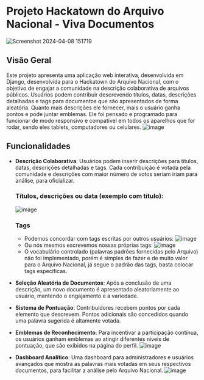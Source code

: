 # Projeto Hackatown do Arquivo Nacional - Viva Documentos
![Screenshot 2024-04-08 151719](https://github.com/miguelthemigs/files-project/assets/93150152/1fc45169-fcff-4b84-af0d-4bc7b615ef11)

## Visão Geral
Este projeto apresenta uma aplicação web interativa, desenvolvida em Django, desenvolvida para o Hackatown do Arquivo Nacional, com o objetivo de engajar a comunidade na descrição colaborativa de arquivos públicos. 
Usuários podem contribuir descrevendo títulos, datas, descrições detalhadas e tags para documentos que são apresentados de forma aleatória. Quanto mais descrições ele fornecer, mais o usuário ganha pontos e pode juntar emblemas.
Ele foi pensado e programado para funcionar de modo responsivo e compatível em todos os aparelhos que for rodar, sendo eles tablets, computadores ou celulares.
![image](https://github.com/miguelthemigs/files-project/assets/93150152/6c3277cd-cc77-4b02-bcf2-c60f901da3a2)

## Funcionalidades
- **Descrição Colaborativa**: Usuários podem inserir descrições para títulos, datas, descrições detalhadas e tags. Cada contribuição é votada pela comunidade e descrições com maior número de votos seriam iriam para análise, para oficializar.
  ### Títulos, descrições ou data (exemplo com título):
  ![image](https://github.com/miguelthemigs/files-project/assets/93150152/a6069d88-b59f-4896-86b3-721c06072030)
  ### Tags
  - Podemos concordar com tags escritas por outros usuários:
  ![image](https://github.com/miguelthemigs/files-project/assets/93150152/e4d30768-c6a4-4251-8afe-7ca0682c3457)
  - Ou nós mesmos escrevemos nossas próprias tags:
  ![image](https://github.com/miguelthemigs/files-project/assets/93150152/507e4ecb-5554-4145-96e9-680c20948953)
  - O vocabulário controlado (palavras padrões fornecidas pelo Arquivo) não foi implementado, porém é simples de fazer e de muito valor para o Arquivo Nacional, já segue o padrão das tags, basta colocar tags específicas.
    
- **Seleção Aleatória de Documentos**: Após a conclusão de uma descrição, um novo documento é apresentado aleatoriamente ao usuário, mantendo o engajamento e a variedade.
- **Sistema de Pontuação**: Contribuidores recebem pontos por cada elemento que descrevem. Pontos adicionais são concedidos quando uma palavra sugerida é altamente votada.
  
- **Emblemas de Reconhecimento**: Para incentivar a participação contínua, os usuários ganham emblemas ao atingir diferentes níveis de pontuação, que são exibidos na página do perfil.
  ![image](https://github.com/miguelthemigs/files-project/assets/93150152/cebc6c6c-fbd9-4bfe-b3d5-4de9247796bb)

- **Dashboard Analítico**: Uma dashboard para administradores e usuários avançados que mostra as palavras mais votadas em seus respectivos documentos, para facilitar a análise pelo Arquivo Nacional.
 ![image](https://github.com/miguelthemigs/files-project/assets/93150152/0b9e3223-2375-4a12-b18d-aaea23b1089c)

